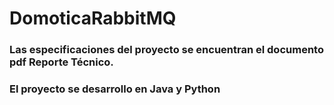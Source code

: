 # DomoticaRabbitMQ

### Las especificaciones del proyecto se encuentran el documento pdf Reporte Técnico.

### El proyecto se desarrollo en Java y Python
